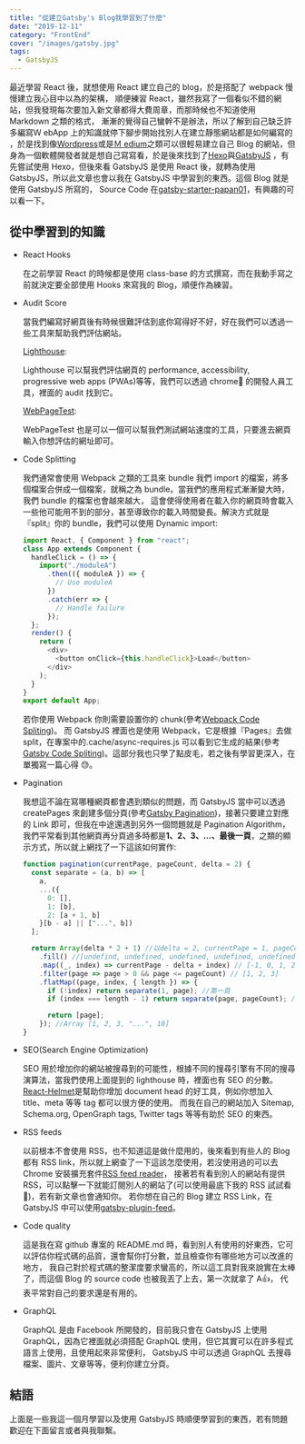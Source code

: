 ```yaml
---
title: "從建立Gatsby's Blog我學習到了什麼"
date: "2019-12-11"
category: "FrontEnd"
cover: "/images/gatsby.jpg"
tags:
  - GatsbyJS
---
```


最近學習 React 後，就想使用 React 建立自己的 blog，於是搭配了 webpack 慢慢建立我心目中以為的架構，
順便練習 React，雖然我寫了一個看似不錯的網站，但我發現每次要加入新文章都得大費周章，而那時候也不知道使用 Markdown 之類的格式，
漸漸的覺得自己蠻幹不是辦法，所以了解到自己缺乏許多編寫Ｗ ebApp 上的知識就停下腳步開始找別人在建立靜態網站都是如何編寫的
，於是找到像[Wordpress](https://zh-tw.wordpress.com/)或是[Ｍ edium](https://medium.com/)之類可以很輕易建立自己
Blog 的網站，但身為一個軟體開發者就是想自己寫寫看，於是後來找到了[Hexo](https://hexo.io/zh-tw/index.html)與[GatsbyJS](https://www.gatsbyjs.org/)
，有先嘗試使用 Hexo，但後來看 GatsbyJS 是使用 React 後，就轉為使用 GatsbyJS，所以此文章也會以我在 GatsbyJS 中學習到的東西。這個 Blog 就是使用 GatsbyJS 所寫的，
Source Code 在[gatsby-starter-papan01](https://github.com/papan01/gatsby-starter-papan01)，有興趣的可以看一下。

## 從中學習到的知識

- React Hooks

  在之前學習 React 的時候都是使用 class-base 的方式撰寫，而在我動手寫之前就決定要全部使用 Hooks 來寫我的 Blog，順便作為練習。

- Audit Score

  當我們編寫好網頁後有時候很難評估到底你寫得好不好，好在我們可以透過一些工具來幫助我們評估網站。

  [Lighthouse](https://developers.google.com/web/tools/lighthouse/):

  Lighthouse 可以幫我們評估網頁的 performance, accessibility, progressive web apps (PWAs)等等，我們可以透過 chrome 的開發人員工具，裡面的 audit 找到它。

  [WebPageTest](https://www.webpagetest.org/):

  WebPageTest 也是可以一個可以幫我們測試網站速度的工具，只要進去網頁輸入你想評估的網址即可。

- Code Splitting

  我們通常會使用 Webpack 之類的工具來 bundle 我們 import 的檔案，將多個檔案合併成一個檔案，就稱之為 bundle。當我們的應用程式漸漸變大時，我們 bundle 的檔案也會越來越大，
  這會使得使用者在載入你的網頁時會載入一些他可能用不到的部分，甚至導致你的載入時間變長。解決方式就是『split』你的 bundle，我們可以使用 Dynamic import:

  ```js
  import React, { Component } from "react";
  class App extends Component {
    handleClick = () => {
      import("./moduleA")
        .then(({ moduleA }) => {
          // Use moduleA
        })
        .catch(err => {
          // Handle failure
        });
    };
    render() {
      return (
        <div>
          <button onClick={this.handleClick}>Load</button>
        </div>
      );
    }
  }
  export default App;
  ```

  若你使用 Webpack 你則需要設置你的 chunk(參考[Webpack Code Spliting](https://webpack.js.org/guides/code-splitting/#dynamic-imports))。
  而 GatsbyJS 裡面也是使用 Webpack，它是根據『Pages』去做 split，在專案中的.cache/async-requires.js 可以看到它生成的結果(參考[Gatsby Code Spliting](https://www.gatsbyjs.org/docs/how-code-splitting-works/))。這部分我也只學了點皮毛，若之後有學習更深入，在單獨寫一篇心得 😓。

- Pagination

  我想這不論在寫哪種網頁都會遇到類似的問題，而 GatsbyJS 當中可以透過 createPages 來創建多個分頁(參考[Gatsby Pagination](https://www.gatsbyjs.org/docs/adding-pagination/))，接著只要建立對應的 Link 即可，但我在中途還遇到另外一個問題就是 Pagination Algorithm，我們平常看到其他網頁再分頁過多時都是**1、2、3、...、最後一頁**，之類的顯示方式，所以就上網找了一下這該如何實作:

  ```js
  function pagination(currentPage, pageCount, delta = 2) {
    const separate = (a, b) => [
      a,
      ...({
        0: [],
        1: [b],
        2: [a + 1, b]
      }[b - a] || ["...", b])
    ];

    return Array(delta * 2 + 1) //以delta = 2, currentPage = 1, pageCount = 10為例
      .fill() //[undefind, undefined, undefined, undefined, undefined];
      .map((_, index) => currentPage - delta + index) // [-1, 0, 1, 2, 3]
      .filter(page => page > 0 && page <= pageCount) // [1, 2, 3]
      .flatMap((page, index, { length }) => {
        if (!index) return separate(1, page); //第一頁
        if (index === length - 1) return separate(page, pageCount); //最後一頁

        return [page];
      }); //Array [1, 2, 3, "...", 10]
  }
  ```

- SEO(Search Engine Optimization)

  SEO 用於增加你的網站被搜尋到的可能性，根據不同的搜尋引擎有不同的搜尋演算法，當我們使用上面提到的 lighthouse 時，裡面也有 SEO 的分數。
  [React-Helmet](https://github.com/nfl/react-helmet)是幫助你增加 document head 的好工具，例如你想加入 title、meta 等等 tag 都可以很方便的使用。
  而我在自己的網站加入 Sitemap, Schema.org, OpenGraph tags, Twitter tags 等等有助於 SEO 的東西。

- RSS feeds

  以前根本不會使用 RSS，也不知道這是做什麼用的，後來看到有些人的 Blog 都有 RSS link，所以就上網查了一下這該怎麼使用，若沒使用過的可以去 Chrome
  安裝擴充套件[RSS feed reader](https://chrome.google.com/webstore/detail/rss-feed-reader/pnjaodmkngahhkoihejjehlcdlnohgmp?hl=zh-TW)，
  接著若有看到別人的網站有提供 RSS，可以點擊一下就能訂閱別人的網站了(可以使用最底下我的 RSS 試試看 🤭)，若有新文章也會通知你。
  若你想在自己的 Blog 建立 RSS Link，在 GatsbyJS 中可以使用[gatsby-plugin-feed](https://www.gatsbyjs.org/packages/gatsby-plugin-feed/)。

- Code quality

  這是我在寫 github 專案的 README.md 時，看到別人有使用的好東西，它可以評估你程式碼的品質，還會幫你打分數，並且檢查你有哪些地方可以改進的地方，
  我自己對於程式碼的整潔度要求蠻高的，所以這工具對我來說實在太棒了，而這個 Blog 的 source code 也被我丟了上去，第一次就拿了 A👍，
  代表平常對自己的要求還是有用的。

- GraphQL

  GraphQL 是由 Facebook 所開發的，目前我只會在 GatsbyJS 上使用 GraphQL，因為它裡面就必須搭配 GraphQL 使用，但它其實可以在許多程式語言上使用，且使用起來非常便利，
  GatsbyJS 中可以透過 GraphQL 去搜尋檔案、圖片、文章等等，便利你建立分頁。

## 結語

上面是一些我這一個月學習以及使用 GatsbyJS 時順便學習到的東西，若有問題歡迎在下面留言或者與我聯繫。
